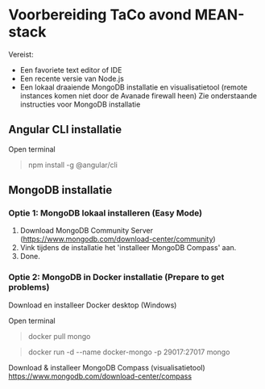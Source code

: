# Voorbereiding TaCo avond MEAN-stack
Vereist:
- Een favoriete text editor of IDE
- Een recente versie van Node.js
- Een lokaal draaiende MongoDB installatie en visualisatietool (remote instances komen niet door de Avanade firewall heen)
  Zie onderstaande instructies voor MongoDB installatie
## Angular CLI installatie

Open terminal
> npm install -g @angular/cli

## MongoDB installatie

### Optie 1: MongoDB lokaal installeren (Easy Mode)

1. Download MongoDB Community Server (https://www.mongodb.com/download-center/community)
2. Vink tijdens de installatie het 'installeer MongoDB Compass' aan.
3. Done.

### Optie 2: MongoDB in Docker installatie (Prepare to get problems)

Download en installeer Docker desktop (Windows)

Open terminal

> docker pull mongo

> docker run -d --name docker-mongo -p 29017:27017 mongo

Download & installeer MongoDB Compass (visualisatietool)
https://www.mongodb.com/download-center/compass
